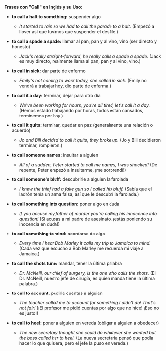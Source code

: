 

**Frases con "Call" en Inglés y su Uso:**

*   **to call a halt to something:** suspender algo
    *   *It started to rain so we had to call the parade to a halt.* (Empezó a llover así que tuvimos que suspender el desfile.)

*   **to call a spade a spade:** llamar al pan, pan y al vino, vino (ser directo y honesto)
    *   *Jack's really straight-forward, he really calls a spade a spade.* (Jack es muy directo, realmente llama al pan, pan y al vino, vino.)

*   **to call in sick:** dar parte de enfermo
    *   *Emily's not coming to work today, she called in sick.* (Emily no vendrá a trabajar hoy, dio parte de enferma.)

*   **to call it a day:** terminar, dejar para otro día
    *   *We've been working for hours, you're all tired, let's call it a day.* (Hemos estado trabajando por horas, todos están cansados, terminemos por hoy.)

*   **to call it quits:** terminar, quedar en paz (generalmente una relación o acuerdo)
    *   *Jo and Bill decided to call it quits, they broke up.* (Jo y Bill decidieron terminar, rompieron.)

*   **to call someone names:** insultar a alguien
    *   *All of a sudden, Peter started to call me names, I was shocked!* (De repente, Peter empezó a insultarme, ¡me sorprendí!)

*   **to call someone's bluff:** descubrirle a alguien la farolada
    *   *I knew the thief had a fake gun so I called his bluff.* (Sabía que el ladrón tenía un arma falsa, así que le descubrí la farolada.)

*   **to call something into question:** poner algo en duda
    *   *If you accuse my father of murder you're calling his innocence into question!* (Si acusas a mi padre de asesinato, ¡estás poniendo su inocencia en duda!)

*   **to call something to mind:** acordarse de algo
    *   *Every time I hear Bob Marley it calls my trip to Jamaica to mind.* (Cada vez que escucho a Bob Marley me recuerda mi viaje a Jamaica.)

*   **to call the shots tune:** mandar, tener la última palabra
    *   *Dr. McNeill, our chief of surgery, is the one who calls the shots.* (El Dr. McNeill, nuestro jefe de cirugía, es quien manda tiene la última palabra.)

*   **to call to account:** pedirle cuentas a alguien
    *   *The teacher called me to account for something I didn't do! That's not fair!* (¡El profesor me pidió cuentas por algo que no hice! ¡Eso no es justo!)

*   **to call to heel:** poner a alguien en vereda (obligar a alguien a obedecer)
    *   *The new secretary thought she could do whatever she wanted but the boss called her to heel.* (La nueva secretaria pensó que podía hacer lo que quisiera, pero el jefe la puso en vereda.)

